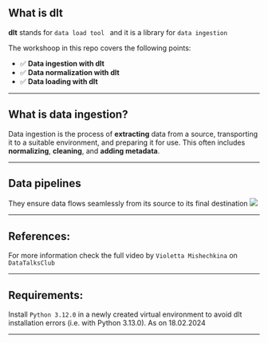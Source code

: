 ## What is dlt
**dlt** stands for `data load tool ` and it is a library for `data ingestion`

The workshoop in this repo covers the following points:
- ✅ **Data ingestion with dlt**
- ✅ **Data normalization with dlt**
- ✅ **Data loading with dlt** 

---

## **What is data ingestion?**  
Data ingestion is the process of **extracting** data from a source, transporting it to a suitable environment, and preparing it for use. This often includes **normalizing**, **cleaning**, and **adding metadata**.

---

## **Data pipelines**  
They ensure data flows seamlessly from its source to its final destination
<img src="img/pipes.jpg" />

---
## References: 
For more information check the full video by `Violetta Mishechkina` on `DataTalksClub`


---

## Requirements: 
Install `Python 3.12.0` in a newly created virtual environment to avoid dlt installation errors (i.e. with Python 3.13.0). As on 18.02.2024

---